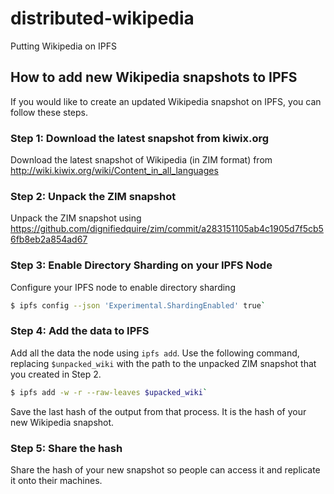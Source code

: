 # distributed-wikipedia
Putting Wikipedia on IPFS

## How to add new Wikipedia snapshots to IPFS

If you would like to create an updated Wikipedia snapshot on IPFS, you can follow these steps.

### Step 1: Download the latest snapshot from kiwix.org
Download the latest snapshot of Wikipedia (in ZIM format) from http://wiki.kiwix.org/wiki/Content_in_all_languages

### Step 2: Unpack the ZIM snapshot
Unpack the ZIM snapshot using https://github.com/dignifiedquire/zim/commit/a283151105ab4c1905d7f5cb56fb8eb2a854ad67

### Step 3: Enable Directory Sharding on your IPFS Node
Configure your IPFS node to enable directory sharding 
```sh
$ ipfs config --json 'Experimental.ShardingEnabled' true`
```

### Step 4: Add the data to IPFS
Add all the data the node using `ipfs add`. Use the following command, replacing `$unpacked_wiki` with the path to the unpacked ZIM snapshot that you created in Step 2.

```sh
$ ipfs add -w -r --raw-leaves $upacked_wiki`
```

Save the last hash of the output from that process. It is the hash of your new Wikipedia snapshot.

### Step 5: Share the hash
Share the hash of your new snapshot so people can access it and replicate it onto their machines.
